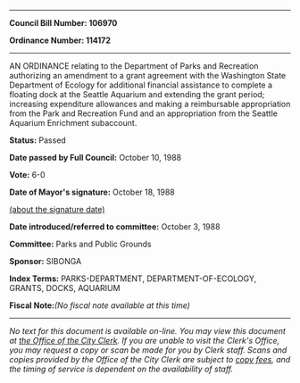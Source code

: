 

********

**Council Bill Number: 106970**
   
**Ordinance Number: 114172**
********

 AN ORDINANCE relating to the Department of Parks and Recreation authorizing an amendment to a grant agreement with the Washington State Department of Ecology for additional financial assistance to complete a floating dock at the Seattle Aquarium and extending the grant period; increasing expenditure allowances and making a reimbursable appropriation from the Park and Recreation Fund and an appropriation from the Seattle Aquarium Enrichment subaccount.

**Status:** Passed
   
**Date passed by Full Council:** October 10, 1988
   
**Vote:** 6-0
   
**Date of Mayor's signature:** October 18, 1988
   
[(about the signature date)](/~public/approvaldate.htm)
   
   
   
**Date introduced/referred to committee:** October 3, 1988
   
**Committee:** Parks and Public Grounds
   
**Sponsor:** SIBONGA
   
   
**Index Terms:** PARKS-DEPARTMENT, DEPARTMENT-OF-ECOLOGY, GRANTS, DOCKS, AQUARIUM

**Fiscal Note:**_(No fiscal note available at this time)_
********

_No text for this document is available on-line. You may view this document at [the Office of the City Clerk](http://www.seattle.gov/leg/clerk/contactUs.htm). If you are unable to visit the Clerk's Office, you may request a copy or scan be made for you by Clerk staff. Scans and copies provided by the Office of the City Clerk are subject to [copy fees](http://clerk.seattle.gov/~public/clerkfees.htm), and the timing of service is dependent on the availability of staff._

